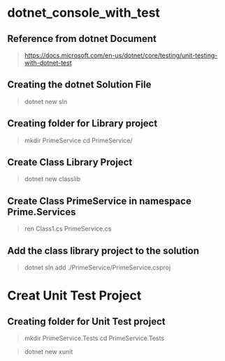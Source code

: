 # dotnet_console_with_test

## Reference from dotnet Document
>https://docs.microsoft.com/en-us/dotnet/core/testing/unit-testing-with-dotnet-test

## Creating the dotnet Solution File
>dotnet new sln

## Creating folder for Library project
>mkdir PrimeService
>cd PrimeService/

## Create Class Library Project
>dotnet new classlib

## Create Class PrimeService in namespace Prime.Services
>ren Class1.cs PrimeService.cs

## Add the class library project to the solution
>dotnet sln add ./PrimeService/PrimeService.csproj

# Creat Unit Test Project 

## Creating folder for Unit Test project
>mkdir PrimeService.Tests
>cd PrimeService.Tests

>dotnet new xunit
